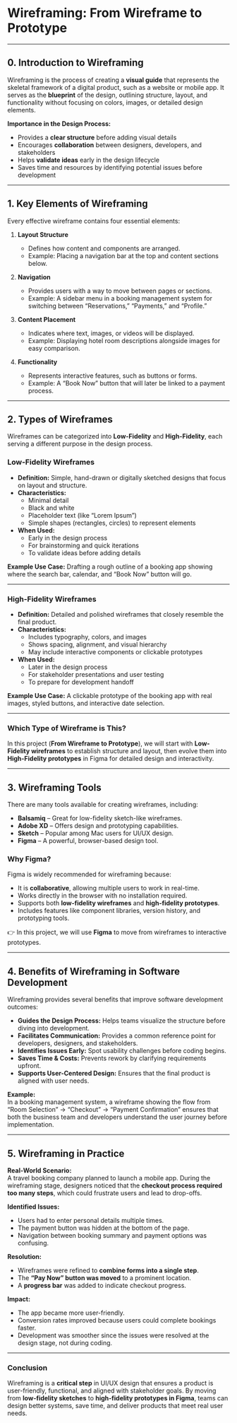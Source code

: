 # Wireframing: From Wireframe to Prototype

---

## 0. Introduction to Wireframing
Wireframing is the process of creating a **visual guide** that represents the skeletal framework of a digital product, such as a website or mobile app. It serves as the **blueprint** of the design, outlining structure, layout, and functionality without focusing on colors, images, or detailed design elements.  

**Importance in the Design Process:**  
- Provides a **clear structure** before adding visual details  
- Encourages **collaboration** between designers, developers, and stakeholders  
- Helps **validate ideas** early in the design lifecycle  
- Saves time and resources by identifying potential issues before development  

---

## 1. Key Elements of Wireframing

Every effective wireframe contains four essential elements:

1. **Layout Structure**  
   - Defines how content and components are arranged.  
   - Example: Placing a navigation bar at the top and content sections below.  

2. **Navigation**  
   - Provides users with a way to move between pages or sections.  
   - Example: A sidebar menu in a booking management system for switching between “Reservations,” “Payments,” and “Profile.”  

3. **Content Placement**  
   - Indicates where text, images, or videos will be displayed.  
   - Example: Displaying hotel room descriptions alongside images for easy comparison.  

4. **Functionality**  
   - Represents interactive features, such as buttons or forms.  
   - Example: A “Book Now” button that will later be linked to a payment process.  

---

## 2. Types of Wireframes

Wireframes can be categorized into **Low-Fidelity** and **High-Fidelity**, each serving a different purpose in the design process.

### Low-Fidelity Wireframes
- **Definition:** Simple, hand-drawn or digitally sketched designs that focus on layout and structure.  
- **Characteristics:**  
  - Minimal detail  
  - Black and white  
  - Placeholder text (like “Lorem Ipsum”)  
  - Simple shapes (rectangles, circles) to represent elements  
- **When Used:**  
  - Early in the design process  
  - For brainstorming and quick iterations  
  - To validate ideas before adding details  

**Example Use Case:** Drafting a rough outline of a booking app showing where the search bar, calendar, and “Book Now” button will go.

---

### High-Fidelity Wireframes
- **Definition:** Detailed and polished wireframes that closely resemble the final product.  
- **Characteristics:**  
  - Includes typography, colors, and images  
  - Shows spacing, alignment, and visual hierarchy  
  - May include interactive components or clickable prototypes  
- **When Used:**  
  - Later in the design process  
  - For stakeholder presentations and user testing  
  - To prepare for development handoff  

**Example Use Case:** A clickable prototype of the booking app with real images, styled buttons, and interactive date selection.

---

### Which Type of Wireframe is This?
In this project (**From Wireframe to Prototype**), we will start with **Low-Fidelity wireframes** to establish structure and layout, then evolve them into **High-Fidelity prototypes** in Figma for detailed design and interactivity.  

---

## 3. Wireframing Tools

There are many tools available for creating wireframes, including:  
- **Balsamiq** – Great for low-fidelity sketch-like wireframes.  
- **Adobe XD** – Offers design and prototyping capabilities.  
- **Sketch** – Popular among Mac users for UI/UX design.  
- **Figma** – A powerful, browser-based design tool.  

### Why Figma?
Figma is widely recommended for wireframing because:  
- It is **collaborative**, allowing multiple users to work in real-time.  
- Works directly in the browser with no installation required.  
- Supports both **low-fidelity wireframes** and **high-fidelity prototypes**.  
- Includes features like component libraries, version history, and prototyping tools.  

👉 In this project, we will use **Figma** to move from wireframes to interactive prototypes.  

---

## 4. Benefits of Wireframing in Software Development

Wireframing provides several benefits that improve software development outcomes:

- **Guides the Design Process:** Helps teams visualize the structure before diving into development.  
- **Facilitates Communication:** Provides a common reference point for developers, designers, and stakeholders.  
- **Identifies Issues Early:** Spot usability challenges before coding begins.  
- **Saves Time & Costs:** Prevents rework by clarifying requirements upfront.  
- **Supports User-Centered Design:** Ensures that the final product is aligned with user needs.  

**Example:**  
In a booking management system, a wireframe showing the flow from “Room Selection” → “Checkout” → “Payment Confirmation” ensures that both the business team and developers understand the user journey before implementation.  

---

## 5. Wireframing in Practice

**Real-World Scenario:**  
A travel booking company planned to launch a mobile app. During the wireframing stage, designers noticed that the **checkout process required too many steps**, which could frustrate users and lead to drop-offs.  

**Identified Issues:**  
- Users had to enter personal details multiple times.  
- The payment button was hidden at the bottom of the page.  
- Navigation between booking summary and payment options was confusing.  

**Resolution:**  
- Wireframes were refined to **combine forms into a single step**.  
- The **“Pay Now” button was moved** to a prominent location.  
- A **progress bar** was added to indicate checkout progress.  

**Impact:**  
- The app became more user-friendly.  
- Conversion rates improved because users could complete bookings faster.  
- Development was smoother since the issues were resolved at the design stage, not during coding.  

---

### Conclusion
Wireframing is a **critical step** in UI/UX design that ensures a product is user-friendly, functional, and aligned with stakeholder goals. By moving from **low-fidelity sketches** to **high-fidelity prototypes in Figma**, teams can design better systems, save time, and deliver products that meet real user needs.  

